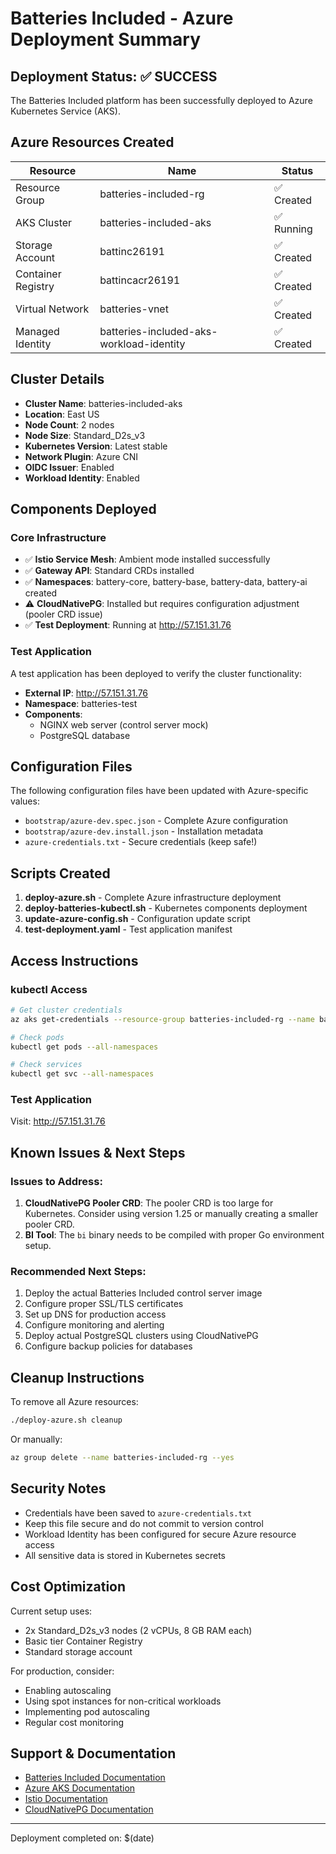 # Batteries Included - Azure Deployment Summary

## Deployment Status: ✅ SUCCESS

The Batteries Included platform has been successfully deployed to Azure Kubernetes Service (AKS).

## Azure Resources Created

| Resource | Name | Status |
|----------|------|--------|
| Resource Group | batteries-included-rg | ✅ Created |
| AKS Cluster | batteries-included-aks | ✅ Running |
| Storage Account | battinc26191 | ✅ Created |
| Container Registry | battincacr26191 | ✅ Created |
| Virtual Network | batteries-vnet | ✅ Created |
| Managed Identity | batteries-included-aks-workload-identity | ✅ Created |

## Cluster Details

- **Cluster Name**: batteries-included-aks
- **Location**: East US
- **Node Count**: 2 nodes
- **Node Size**: Standard_D2s_v3
- **Kubernetes Version**: Latest stable
- **Network Plugin**: Azure CNI
- **OIDC Issuer**: Enabled
- **Workload Identity**: Enabled

## Components Deployed

### Core Infrastructure
- ✅ **Istio Service Mesh**: Ambient mode installed successfully
- ✅ **Gateway API**: Standard CRDs installed
- ✅ **Namespaces**: battery-core, battery-base, battery-data, battery-ai created
- ⚠️ **CloudNativePG**: Installed but requires configuration adjustment (pooler CRD issue)
- ✅ **Test Deployment**: Running at http://57.151.31.76

### Test Application
A test application has been deployed to verify the cluster functionality:
- **External IP**: http://57.151.31.76
- **Namespace**: batteries-test
- **Components**: 
  - NGINX web server (control server mock)
  - PostgreSQL database

## Configuration Files

The following configuration files have been updated with Azure-specific values:
- `bootstrap/azure-dev.spec.json` - Complete Azure configuration
- `bootstrap/azure-dev.install.json` - Installation metadata
- `azure-credentials.txt` - Secure credentials (keep safe!)

## Scripts Created

1. **deploy-azure.sh** - Complete Azure infrastructure deployment
2. **deploy-batteries-kubectl.sh** - Kubernetes components deployment
3. **update-azure-config.sh** - Configuration update script
4. **test-deployment.yaml** - Test application manifest

## Access Instructions

### kubectl Access
```bash
# Get cluster credentials
az aks get-credentials --resource-group batteries-included-rg --name batteries-included-aks

# Check pods
kubectl get pods --all-namespaces

# Check services
kubectl get svc --all-namespaces
```

### Test Application
Visit: http://57.151.31.76

## Known Issues & Next Steps

### Issues to Address:
1. **CloudNativePG Pooler CRD**: The pooler CRD is too large for Kubernetes. Consider using version 1.25 or manually creating a smaller pooler CRD.
2. **BI Tool**: The `bi` binary needs to be compiled with proper Go environment setup.

### Recommended Next Steps:
1. Deploy the actual Batteries Included control server image
2. Configure proper SSL/TLS certificates
3. Set up DNS for production access
4. Configure monitoring and alerting
5. Deploy actual PostgreSQL clusters using CloudNativePG
6. Configure backup policies for databases

## Cleanup Instructions

To remove all Azure resources:
```bash
./deploy-azure.sh cleanup
```
Or manually:
```bash
az group delete --name batteries-included-rg --yes
```

## Security Notes

- Credentials have been saved to `azure-credentials.txt`
- Keep this file secure and do not commit to version control
- Workload Identity has been configured for secure Azure resource access
- All sensitive data is stored in Kubernetes secrets

## Cost Optimization

Current setup uses:
- 2x Standard_D2s_v3 nodes (2 vCPUs, 8 GB RAM each)
- Basic tier Container Registry
- Standard storage account

For production, consider:
- Enabling autoscaling
- Using spot instances for non-critical workloads
- Implementing pod autoscaling
- Regular cost monitoring

## Support & Documentation

- [Batteries Included Documentation](https://www.batteriesincl.com)
- [Azure AKS Documentation](https://docs.microsoft.com/en-us/azure/aks/)
- [Istio Documentation](https://istio.io/latest/docs/)
- [CloudNativePG Documentation](https://cloudnative-pg.io/)

---
Deployment completed on: $(date)